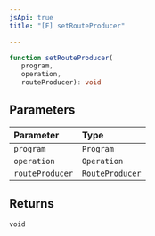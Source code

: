 ```yaml
---
jsApi: true
title: "[F] setRouteProducer"

---
```

```ts
function setRouteProducer(
   program, 
   operation, 
   routeProducer): void
```

## Parameters

| Parameter | Type |
| :------ | :------ |
| `program` | `Program` |
| `operation` | `Operation` |
| `routeProducer` | [`RouteProducer`](../type-aliases/RouteProducer.md) |

## Returns

`void`
